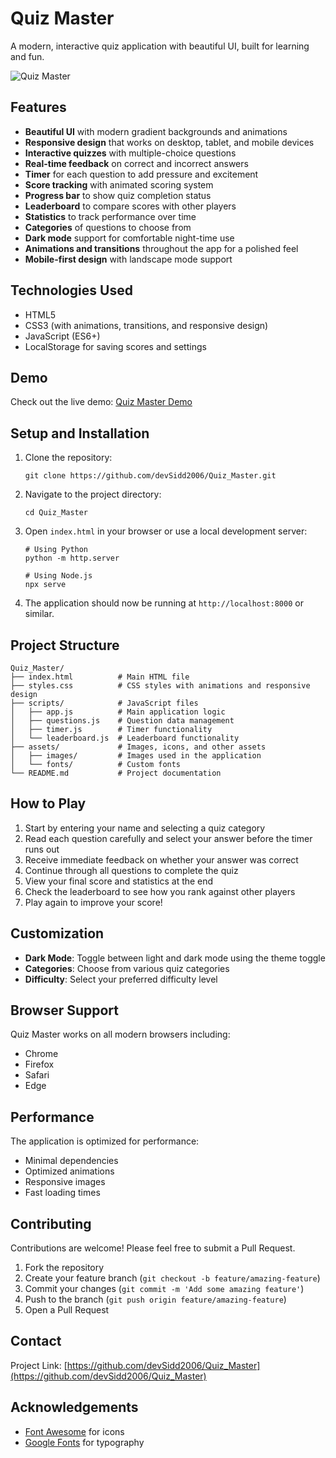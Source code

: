# Quiz Master

A modern, interactive quiz application with beautiful UI, built for learning and fun.

![Quiz Master](https://quiz-master-lac.vercel.app/screenshot.png)

## Features

- **Beautiful UI** with modern gradient backgrounds and animations
- **Responsive design** that works on desktop, tablet, and mobile devices
- **Interactive quizzes** with multiple-choice questions
- **Real-time feedback** on correct and incorrect answers
- **Timer** for each question to add pressure and excitement
- **Score tracking** with animated scoring system
- **Progress bar** to show quiz completion status
- **Leaderboard** to compare scores with other players
- **Statistics** to track performance over time
- **Categories** of questions to choose from
- **Dark mode** support for comfortable night-time use
- **Animations and transitions** throughout the app for a polished feel
- **Mobile-first design** with landscape mode support

## Technologies Used

- HTML5
- CSS3 (with animations, transitions, and responsive design)
- JavaScript (ES6+)
- LocalStorage for saving scores and settings

## Demo

Check out the live demo: [Quiz Master Demo](https://quiz-master-lac.vercel.app/)

## Setup and Installation

1. Clone the repository:
   ```
   git clone https://github.com/devSidd2006/Quiz_Master.git
   ```

2. Navigate to the project directory:
   ```
   cd Quiz_Master
   ```

3. Open `index.html` in your browser or use a local development server:
   ```
   # Using Python
   python -m http.server
   
   # Using Node.js
   npx serve
   ```

4. The application should now be running at `http://localhost:8000` or similar.

## Project Structure

```
Quiz_Master/
├── index.html          # Main HTML file
├── styles.css          # CSS styles with animations and responsive design
├── scripts/            # JavaScript files
│   ├── app.js          # Main application logic
│   ├── questions.js    # Question data management
│   ├── timer.js        # Timer functionality
│   └── leaderboard.js  # Leaderboard functionality
├── assets/             # Images, icons, and other assets
│   ├── images/         # Images used in the application
│   └── fonts/          # Custom fonts
└── README.md           # Project documentation
```

## How to Play

1. Start by entering your name and selecting a quiz category
2. Read each question carefully and select your answer before the timer runs out
3. Receive immediate feedback on whether your answer was correct
4. Continue through all questions to complete the quiz
5. View your final score and statistics at the end
6. Check the leaderboard to see how you rank against other players
7. Play again to improve your score!

## Customization

- **Dark Mode**: Toggle between light and dark mode using the theme toggle
- **Categories**: Choose from various quiz categories
- **Difficulty**: Select your preferred difficulty level

## Browser Support

Quiz Master works on all modern browsers including:
- Chrome
- Firefox
- Safari
- Edge

## Performance

The application is optimized for performance:
- Minimal dependencies
- Optimized animations
- Responsive images
- Fast loading times

## Contributing

Contributions are welcome! Please feel free to submit a Pull Request.

1. Fork the repository
2. Create your feature branch (`git checkout -b feature/amazing-feature`)
3. Commit your changes (`git commit -m 'Add some amazing feature'`)
4. Push to the branch (`git push origin feature/amazing-feature`)
5. Open a Pull Request


## Contact


Project Link: [https://github.com/devSidd2006/Quiz_Master](https://github.com/devSidd2006/Quiz_Master)

## Acknowledgements

- [Font Awesome](https://fontawesome.com) for icons
- [Google Fonts](https://fonts.google.com/) for typography 
